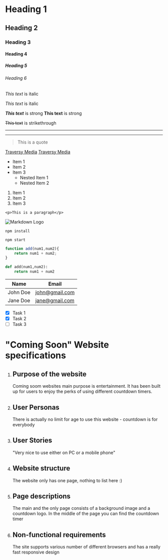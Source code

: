 <!--Headings-->
# Heading 1
## Heading 2
### Heading 3
#### Heading 4
##### Heading 5
###### Heading 6

<!--Italics -->
*This text* is italic

_This text_ is italic
<!--Strong -->
***This text*** is strong
__This text__ is strong

<!-- Strikethrough -->
~~This text~~ is strikethrough

<!-- Horizontal Rule -->

---
___

<!-- Blockquote -->
> This is a quote

<!-- Links -->
[Traversy Media](http://www.traversymedia.com)
[Traversy Media](http://www.traversymedia.com "Traversy Media")

<!-- UL -->
* Item 1
* Item 2
* Item 3
    * Nested Item 1
    * Nested Item 2

<!-- OL -->
1. Item 1
1. Item 2
1. Item 3

<!-- Inline Code Block -->
`<p>This is a paragraph</p>`

<!-- Images -->
![Markdown Logo](https://markdown-here.com/img/icon256.png)

<!-- Github Markdown -->

<!-- Code Blocks -->
```
npm install

npm start
```

```javascript
function add(num1,num2){
    return num1 + num2;
}
```

```python
def add(num1,num2):
    return num1 + num2
```

<!-- Tables -->
| Name     | Email          |
| -------  | -------------- |
| John Doe | john@gmail.com |
| Jane Doe | jane@gmail.com |

<!-- Task Lists -->
* [x] Task 1
* [x] Task 2
* [ ] Task 3

# "Coming Soon" Website specifications

1. ## Purpose of the website
    <p> Coming soom websites main purpose is entertainment. It has been built up for users to enjoy the perks of using different countdown timers.</p>

1. ## User Personas
    <p>There is actually no limit for age to use this website - countdown is for everybody</p>

1. ## User Stories
    <p>"Very nice to use either on PC or a mobile phone"</p>

1. ## Website structure
    <p>The website only has one page, nothing to list here :)</p>

1. ## Page descriptions
    <p>The main and the only page consists of a background image and a countdown logo. In the middle of the page you can find the countdown timer</p>

1. ## Non-functional requirements
    <p>The site supports various number of different browsers and has a really fast responsive design</p>